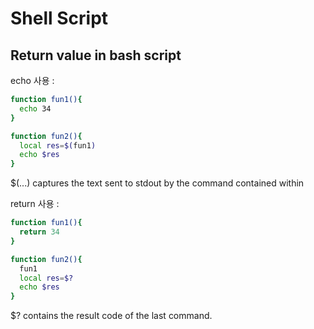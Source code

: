 # Shell Script

## Return value in bash script

echo 사용 :

```bash
function fun1(){
  echo 34
}

function fun2(){
  local res=$(fun1)
  echo $res
}
```

$(...) captures the text sent to stdout by the command contained within

return 사용 :

```bash
function fun1(){
  return 34
}

function fun2(){
  fun1
  local res=$?
  echo $res
}
```

$? contains the result code of the last command.